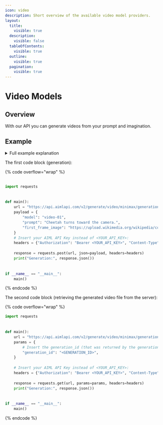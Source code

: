 ```yaml
---
icon: video
description: Short overview of the available video model providers.
layout:
  title:
    visible: true
  description:
    visible: false
  tableOfContents:
    visible: true
  outline:
    visible: true
  pagination:
    visible: true
---
```


# Video Models

## Overview

With our API you can generate videos from your prompt and imagination.

## Example

<details>

<summary>Full example explanation</summary>

As an example, we will generate a video using the popular **video-01** model from the Chinese company **MiniMax**. This model, as you can verify by checking its [**API Reference**](https://docs.aimlapi.com/api-overview/video-models/minimax-video), accepts an image as input (serving as the first frame of the future video) along with a text prompt, where we can describe what should happen to this image throughout the video.

We used a publicly available [image](https://upload.wikimedia.org/wikipedia/commons/thumb/a/a9/Cheetah4.jpg/1200px-Cheetah4.jpg) from Wikimedia and described in the prompt that the cheetah turns toward the camera.

A notable feature of **video-01** model is that video generation and retrieving the final video file from the server are done through separate API calls. _(AIML API tokens are only consumed during the first step—i.e., the actual video generation.)_

You can insert the contents of each of the two code blocks into a separate Python file in your preferred development environment (or, for example, place each part in a separate cell in **Jupyter Notebook**). Replace `<YOUR_API_KEY>` in both fragments with the **AIML API Key** obtained from your [account](https://aimlapi.com/app/keys).

Next, run the first code block. If everything is set up correctly, you will see the following line in the program output (the specific numbers, of course, will vary):\
`Generation: {'generation_id': '234954179076239'}`

This means that our generation has been queued on the server.

Now, copy this numerical value (_without_ quotation marks) and insert it into the second code block, replacing `<GENERATION_ID>`. Now, we can execute the second code block to request our final video file from the server.

Processing the request on the server may take some time (usually less than a minute). If the requested file is not yet ready, the output will display the corresponding status. Try waiting a bit and rerun the second code block. _(If you're comfortable with coding, you can modify the script to perform this request inside a loop.)_

In our case, after three reruns of the second code block (waiting a total of about 20 seconds), we saw the following output:

{% code overflow="wrap" %}
```json
Generation: {'id': '234954179076239', 'status': 'completed', 'video': {'url': 'https://cdn.aimlapi.com/whale/inference_output%2Fvideo%2F2025-02-07%2F0c4d54db-da1b-404a-a495-600426796415%2Foutput.mp4?Expires=1738947643&OSSAccessKeyId=LTAI5tAmwsjSaaZVA6cEFAUu&Signature=mo3sfeNpVz5mNQW%2BSt2g8d2%2Fvf4%3D'}}
```
{% endcode %}

As you can see, the `'status'` is now `'completed'`, and further in the output line, we have a URL where the generated video file can be downloaded.

Here is the resulting turning cheetah ([original 960x720px](https://drive.google.com/file/d/1T06W3BGZ_HanpkN-_lvr7U9HRH7IHG9C/view?usp=sharing)):

<img src="../../.gitbook/assets/turned_cheetah.gif" alt="" data-size="original">

</details>

The first code block (generation):

{% code overflow="wrap" %}
```python

import requests


def main():
    url = "https://api.aimlapi.com/v2/generate/video/minimax/generation"
    payload = {
        "model": "video-01",
        "prompt": "Cheetah turns toward the camera.",
        "first_frame_image": "https://upload.wikimedia.org/wikipedia/commons/thumb/a/a9/Cheetah4.jpg/1200px-Cheetah4.jpg",
    }
    # Insert your AIML API Key instead of <YOUR_API_KEY>:
    headers = {"Authorization": "Bearer <YOUR_API_KEY>", "Content-Type": "application/json"}

    response = requests.post(url, json=payload, headers=headers)
    print("Generation:", response.json())


if __name__ == "__main__":
    main()


```
{% endcode %}

The second code block (retrieving the generated video file from the server):

{% code overflow="wrap" %}
```python
import requests


def main():
    url = "https://api.aimlapi.com/v2/generate/video/minimax/generation"
    params = {
        # Insert the generation_id (that was returned by the generation part above) in the quotation marks instead of <GENERATION_ID>:
        "generation_id": "<GENERATION_ID>",
    }
    
    # Insert your AIML API Key instead of <YOUR_API_KEY>:
    headers = {"Authorization": "Bearer <YOUR_API_KEY>", "Content-Type": "application/json"}

    response = requests.get(url, params=params, headers=headers)
    print("Generation:", response.json())


if __name__ == "__main__":
    main()

```
{% endcode %}
